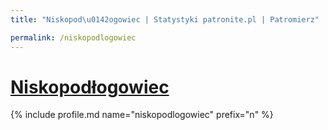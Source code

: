 ```yaml
---
title: "Niskopod\u0142ogowiec | Statystyki patronite.pl | Patromierz"

permalink: /niskopodlogowiec
---
```


# [Niskopodłogowiec](https://patronite.pl/niskopodlogowiec)

{% include profile.md name="niskopodlogowiec" prefix="n" %}
